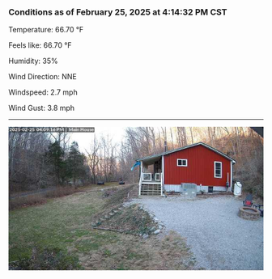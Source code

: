 ### Conditions as of February 25, 2025 at 4:14:32 PM CST 

Temperature: 66.70 &deg;F

Feels like: 66.70 &deg;F

Humidity: 35%

Wind Direction: NNE

Windspeed: 2.7 mph

Wind Gust: 3.8 mph

---

<img src="./images/latest.jpeg"/>

